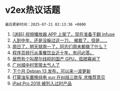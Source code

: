 # v2ex热议话题

`最后更新时间：2025-07-21 02:13:36 +0800`

1. [[送码] 视频播放器 APP 上架了，现在准备干翻 Infuse](https://www.v2ex.com/t/1146394)
1. [人到中年，还是没躲过这一刀， 被裁了，但是......](https://www.v2ex.com/t/1146397)
1. [周日了，明天就周一了，同志们周末都做了什么？](https://www.v2ex.com/t/1146401)
1. [程序员转行从事餐饮业近十年，有问必答。](https://www.v2ex.com/t/1146449)
1. [居然有个叫摩尔线程的国产 GPU，孤陋寡闻了](https://www.v2ex.com/t/1146404)
1. [广州城中村宽带太气人了](https://www.v2ex.com/t/1146429)
1. [下个月 Debian 13 发布，可以来一波更新](https://www.v2ex.com/t/1146388)
1. [打算油车置换纯电 suv 在纠结三款车 求推荐意见](https://www.v2ex.com/t/1146391)
1. [iPad Pro 2018 被列入过时产品](https://www.v2ex.com/t/1146439)

